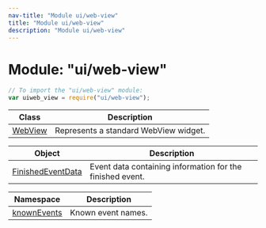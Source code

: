 ```yaml
---
nav-title: "Module ui/web-view"
title: "Module ui/web-view"
description: "Module ui/web-view"
---
```

# Module: "ui/web-view"

``` JavaScript
// To import the "ui/web-view" module:
var uiweb_view = require("ui/web-view");
```

Class | Description
------|------------
[WebView](../../ui/web-view/WebView.md) | Represents a standard WebView widget.

Object | Description
------|------------
[FinishedEventData](../../ui/web-view/FinishedEventData.md) | Event data containing information for the finished event.

Namespace | Description
------|------------
[knownEvents](../../ui/web-view/knownEvents/) | Known event names.
